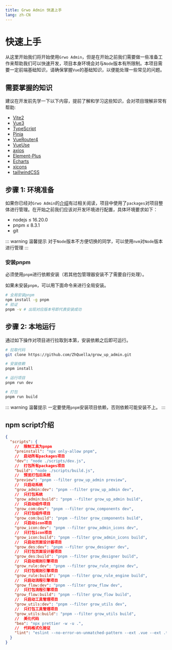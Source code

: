 ```yaml
---
title: Grwo Admin 快速上手
lang: zh-CN
---
```


# 快速上手

从这里开始我们将开始使用`Grwo Admin`，但是在开始之前我们需要做一些准备工作来帮助我们可以快速开发，项目本身环境会对与`Node`版本有所限制。本项目需要一定前端基础知识，请确保掌握`Vue`的基础知识，以便能处理一些常见的问题。

## 需要掌握的知识

建议在开发前先学一下以下内容，提前了解和学习这些知识，会对项目理解非常有帮助:

- [Vite2](https://cn.vitejs.dev/)
- [Vue3](https://cn.vuejs.org/)
- [TypeScript](https://www.typescriptlang.org/)
- [Pinia](https://pinia.vuejs.org/zh/)
- [VueRouter4](https://router.vuejs.org/zh/)
- [VueUse](https://vueuse.org/)
- [axios](http://axios-js.com/)
- [Element-Plus](https://element-plus.gitee.io/zh-CN/)
- [Echarts](https://echarts.apache.org/zh/index.html)
- [xicons](https://xicons.org/#/)
- [taillwindCSS](https://tailwindcss.com/)

## 步骤 1: 环境准备

如果你已经对`Grwo Admin`的[介绍](/guide/)有过相关阅读，项目中使用了`packages`对项目整体进行管理。在开始之前我们应该对开发环境进行配置，具体环境要求如下：

- nodejs ≤ 16.20.0
- pnpm ≤ 8.3.1
- git 

::: warning 温馨提示
对于`Node`版本不方便切换的同学，可以使用`nvm`对`Node`版本进行管理
:::

### 安装pnpm

必须使用`pnpm`进行依赖安装（若其他包管理器安装不了需要自行处理）。

如果未安装`pnpm`，可以用下面命令来进行全局安装。

```sh
# 全局安装pnpm
npm install -g pnpm
# 验证
pnpm -v # 出现对应版本号即代表安装成功
```

## 步骤 2: 本地运行

通过如下操作对项目进行拉取到本第，安装依赖之后即可运行。

```sh
# 拉取代码
git clone https://github.com/ZhQuella/grow_up_admin.git

# 安装依赖
pnpm install

# 运行项目
pnpm run dev

# 打包
pnpm run build
```

::: warning 温馨提示
一定要使用`pnpm`安装项目依赖，否则依赖可能安装不上。
:::

## npm script介绍

```json
{
  "scripts": {
    //  限制工具为pnpm
    "preinstall": "npx only-allow pnpm",
    //  启动所有packages项目
    "dev": "node ./scripts/dev.js",
    //  打包所有packages项目
    "build": "node ./scripts/build.js",
    //  预览打包后系统
    "preview": "pnpm --filter grow_up_admin preview",
    //  只启动系统
    "grow_admin:dev": "pnpm --filter grow_up_admin dev",
    //  只打包系统
    "grow_admin:build": "pnpm --filter grow_up_admin build",
    //  只启动组件项目
    "grow_com:dev": "pnpm --filter grow_components dev",
    //  只打包组件项目
    "grow_com:build": "pnpm --filter grow_components build",
    //  只启动icon项目
    "grow_icon:dev": "pnpm --filter grow_admin_icons dev",
    //  只打包icon项目
    "grow_icon:build": "pnpm --filter grow_admin_icons build",
    //  只启动页面设计器项目
    "grow_des:dev": "pnpm --filter grow_designer dev",
    //  只打包页面设计器项目
    "grow_des:build": "pnpm --filter grow_designer build",
    //  只启动规则引擎项目
    "grow_rule:dev": "pnpm --filter grow_rule_engine dev",
    //  只打包规则引擎项目
    "grow_rule:build": "pnpm --filter grow_rule_engine build",
    //  只启动流程引擎项目
    "grow_flow:dev": "pnpm --filter grow_flow dev",
    //  只打包流程引擎项目
    "grow_flow:build": "pnpm --filter grow_flow build",
    //  只启动工具管理项目
    "grow_utils:dev": "pnpm --filter grow_utils dev",
    //  只打包工具管理项目
    "grow_utils:build": "pnpm --filter grow_utils build",
    //  美化代码
    "bea": "npx prettier -w -u .",
    //  代码格式化验证
    "lint": "eslint --no-error-on-unmatched-pattern --ext .vue --ext .ts --ext .tsx packages/**/ --fix"
  }
}
```
